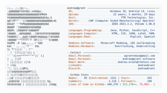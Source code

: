 <a href="[def]">
  <picture>
    <source media="(prefers-color-scheme: dark)" srcset="https://raw.githubusercontent.com/KARANCODES23/KARANCODES23/main/dark_mode.svg">
    <img alt="Karan Patel's GitHub Profile README" src="https://raw.githubusercontent.com/KARANCODES23/KARANCODES23/main/light_mode.svg">
  </picture>
</a>


[def]: ttps://github.com/KARANCODES23
